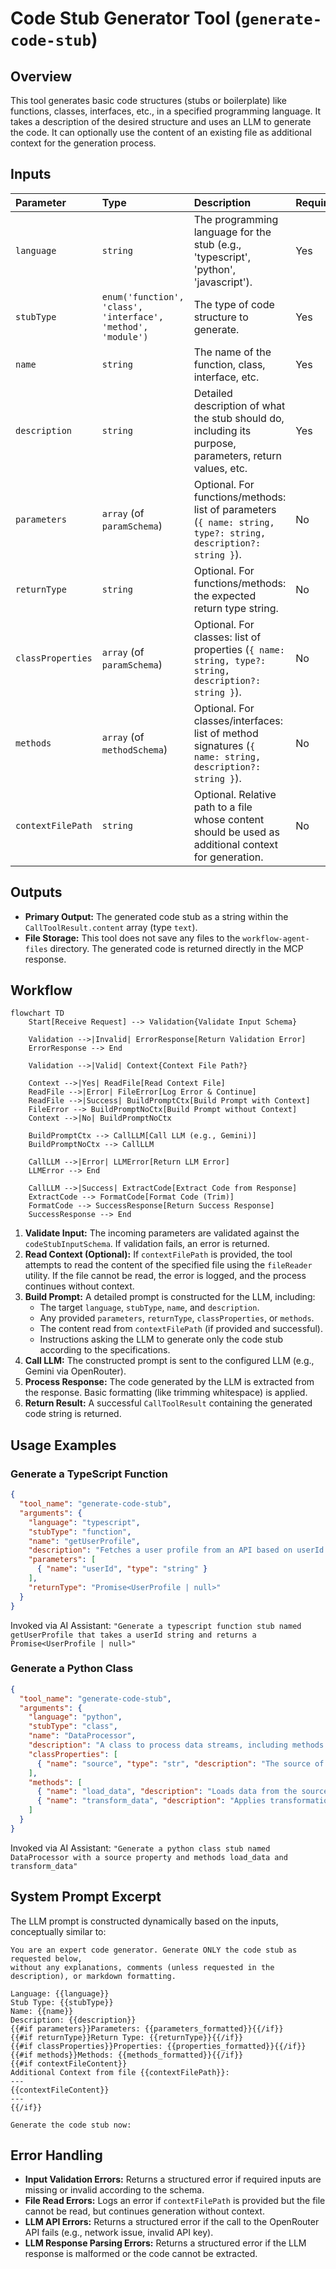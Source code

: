 # Code Stub Generator Tool (`generate-code-stub`)

## Overview

This tool generates basic code structures (stubs or boilerplate) like functions, classes, interfaces, etc., in a specified programming language. It takes a description of the desired structure and uses an LLM to generate the code. It can optionally use the content of an existing file as additional context for the generation process.

## Inputs

| Parameter         | Type                                      | Description                                                                                             | Required |
| :---------------- | :---------------------------------------- | :------------------------------------------------------------------------------------------------------ | :------- |
| `language`        | `string`                                  | The programming language for the stub (e.g., 'typescript', 'python', 'javascript').                     | Yes      |
| `stubType`        | `enum('function', 'class', 'interface', 'method', 'module')` | The type of code structure to generate.                                                                 | Yes      |
| `name`            | `string`                                  | The name of the function, class, interface, etc.                                                        | Yes      |
| `description`     | `string`                                  | Detailed description of what the stub should do, including its purpose, parameters, return values, etc. | Yes      |
| `parameters`      | `array` (of `paramSchema`)                | Optional. For functions/methods: list of parameters (`{ name: string, type?: string, description?: string }`). | No       |
| `returnType`      | `string`                                  | Optional. For functions/methods: the expected return type string.                                       | No       |
| `classProperties` | `array` (of `paramSchema`)                | Optional. For classes: list of properties (`{ name: string, type?: string, description?: string }`).     | No       |
| `methods`         | `array` (of `methodSchema`)               | Optional. For classes/interfaces: list of method signatures (`{ name: string, description?: string }`).   | No       |
| `contextFilePath` | `string`                                  | Optional. Relative path to a file whose content should be used as additional context for generation.    | No       |

## Outputs

*   **Primary Output:** The generated code stub as a string within the `CallToolResult.content` array (type `text`).
*   **File Storage:** This tool does not save any files to the `workflow-agent-files` directory. The generated code is returned directly in the MCP response.

## Workflow

```mermaid
flowchart TD
    Start[Receive Request] --> Validation{Validate Input Schema}
    
    Validation -->|Invalid| ErrorResponse[Return Validation Error]
    ErrorResponse --> End
    
    Validation -->|Valid| Context{Context File Path?}
    
    Context -->|Yes| ReadFile[Read Context File]
    ReadFile -->|Error| FileError[Log Error & Continue]
    ReadFile -->|Success| BuildPromptCtx[Build Prompt with Context]
    FileError --> BuildPromptNoCtx[Build Prompt without Context]
    Context -->|No| BuildPromptNoCtx
    
    BuildPromptCtx --> CallLLM[Call LLM (e.g., Gemini)]
    BuildPromptNoCtx --> CallLLM
    
    CallLLM -->|Error| LLMError[Return LLM Error]
    LLMError --> End
    
    CallLLM -->|Success| ExtractCode[Extract Code from Response]
    ExtractCode --> FormatCode[Format Code (Trim)]
    FormatCode --> SuccessResponse[Return Success Response]
    SuccessResponse --> End
```

1.  **Validate Input:** The incoming parameters are validated against the `codeStubInputSchema`. If validation fails, an error is returned.
2.  **Read Context (Optional):** If `contextFilePath` is provided, the tool attempts to read the content of the specified file using the `fileReader` utility. If the file cannot be read, the error is logged, and the process continues without context.
3.  **Build Prompt:** A detailed prompt is constructed for the LLM, including:
    *   The target `language`, `stubType`, `name`, and `description`.
    *   Any provided `parameters`, `returnType`, `classProperties`, or `methods`.
    *   The content read from `contextFilePath` (if provided and successful).
    *   Instructions asking the LLM to generate only the code stub according to the specifications.
4.  **Call LLM:** The constructed prompt is sent to the configured LLM (e.g., Gemini via OpenRouter).
5.  **Process Response:** The code generated by the LLM is extracted from the response. Basic formatting (like trimming whitespace) is applied.
6.  **Return Result:** A successful `CallToolResult` containing the generated code string is returned.

## Usage Examples

### Generate a TypeScript Function
```json
{
  "tool_name": "generate-code-stub",
  "arguments": {
    "language": "typescript",
    "stubType": "function",
    "name": "getUserProfile",
    "description": "Fetches a user profile from an API based on userId. Should handle potential errors.",
    "parameters": [
      { "name": "userId", "type": "string" }
    ],
    "returnType": "Promise<UserProfile | null>" 
  }
}
```
Invoked via AI Assistant:
`"Generate a typescript function stub named getUserProfile that takes a userId string and returns a Promise<UserProfile | null>"`

### Generate a Python Class
```json
{
  "tool_name": "generate-code-stub",
  "arguments": {
    "language": "python",
    "stubType": "class",
    "name": "DataProcessor",
    "description": "A class to process data streams, including methods for loading and transforming data.",
    "classProperties": [
      { "name": "source", "type": "str", "description": "The source of the data stream" }
    ],
    "methods": [
      { "name": "load_data", "description": "Loads data from the source" },
      { "name": "transform_data", "description": "Applies transformations to the loaded data" }
    ]
  }
}
```
Invoked via AI Assistant:
`"Generate a python class stub named DataProcessor with a source property and methods load_data and transform_data"`

## System Prompt Excerpt

The LLM prompt is constructed dynamically based on the inputs, conceptually similar to:

```text
You are an expert code generator. Generate ONLY the code stub as requested below, 
without any explanations, comments (unless requested in the description), or markdown formatting.

Language: {{language}}
Stub Type: {{stubType}}
Name: {{name}}
Description: {{description}}
{{#if parameters}}Parameters: {{parameters_formatted}}{{/if}}
{{#if returnType}}Return Type: {{returnType}}{{/if}}
{{#if classProperties}}Properties: {{properties_formatted}}{{/if}}
{{#if methods}}Methods: {{methods_formatted}}{{/if}}
{{#if contextFileContent}}
Additional Context from file {{contextFilePath}}:
---
{{contextFileContent}}
---
{{/if}}

Generate the code stub now:
```

## Error Handling

*   **Input Validation Errors:** Returns a structured error if required inputs are missing or invalid according to the schema.
*   **File Read Errors:** Logs an error if `contextFilePath` is provided but the file cannot be read, but continues generation without context.
*   **LLM API Errors:** Returns a structured error if the call to the OpenRouter API fails (e.g., network issue, invalid API key).
*   **LLM Response Parsing Errors:** Returns a structured error if the LLM response is malformed or the code cannot be extracted.
